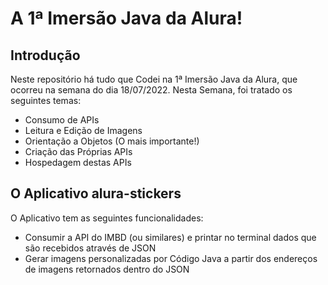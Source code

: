 # A 1ª Imersão Java da Alura!

## Introdução

Neste repositório há tudo que Codei na 1ª Imersão Java da Alura, que ocorreu na semana do dia 18/07/2022. Nesta Semana, foi tratado os seguintes temas:

- Consumo de APIs
- Leitura e Edição de Imagens
- Orientação a Objetos (O mais importante!)
- Criação das Próprias APIs
- Hospedagem destas APIs

## O Aplicativo alura-stickers

O Aplicativo tem as seguintes funcionalidades:

- Consumir a API do IMBD (ou similares) e printar no terminal dados que são recebidos através de JSON
- Gerar imagens personalizadas por Código Java a partir dos endereços de imagens retornados dentro do JSON